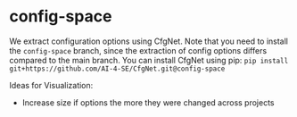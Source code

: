 # config-space

We extract configuration options using CfgNet. 
Note that you need to install the `config-space` branch, since the extraction of config options differs compared to the main branch.
You can install CfgNet using pip: `pip install git+https://github.com/AI-4-SE/CfgNet.git@config-space`


Ideas for Visualization:
- Increase size if options the more they were changed across projects
